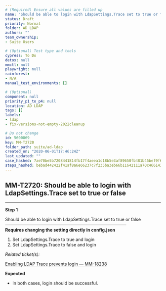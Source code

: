 ```yaml
---
# (Required) Ensure all values are filled up
name: "Should be able to login with LdapSettings.Trace set to true or false"
status: Draft
priority: Normal
folder: AD LDAP
authors: ""
team_ownership: 
- Suite Users

# (Optional) Test type and tools
cypress: To Do
detox: null
mmctl: null
playwright: null
rainforest: 
- N/A
manual_test_environments: []

# (Optional)
component: null
priority_p1_to_p4: null
location: AD LDAP
tags: []
labels: 
- ldap
- fix-versions-not-empty-2022cleanup

# Do not change
id: 5600869
key: MM-T2720
folder_path: suite/ad-ldap
created_on: "2020-06-01T17:46:24Z"
last_updated: ""
case_hashed: 7ae70be5b7208441814fb17f4aeea1c18b5e3af89650fb481b45bef9f6346044fce90f8fdf16ef60866c41065e0e101c
steps_hashed: bebad442422f41af8a6e66237c7f235ba3eb66b11642111a70c46614354f76e9cc9dd0c63a0b5b7b651a36a4fa70e847
---
```


## MM-T2720: Should be able to login with LdapSettings.Trace set to true or false

---

**Step 1**

Should be able to login with LdapSettings.Trace set to true or false\
————————————————————————————\
**Requires changing the setting directly in config.json**

1. Set LdapSettings.Trace to true and login
2. Set LdapSettings.Trace to false and login

_Related ticket(s):_

[Enabling LDAP Trace prevents login — MM-18238](https://mattermost.atlassian.net/browse/MM-18238)

**Expected**

- In both cases, login should be successful.
